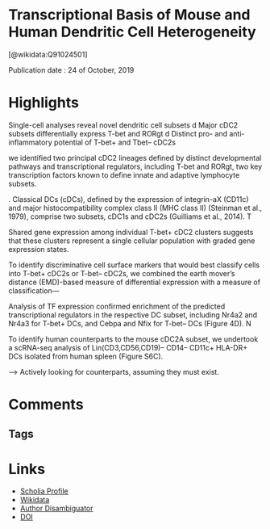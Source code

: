 
Transcriptional Basis of Mouse and Human Dendritic Cell Heterogeneity
=====================================================================
  
  [@wikidata:Q91024501]  
  
Publication date : 24 of October, 2019  

# Highlights

Single-cell analyses reveal novel dendritic cell subsets
d Major cDC2 subsets differentially express T-bet and RORgt
d Distinct pro- and anti-inflammatory potential of T-bet+ and
Tbet– cDC2s

 we identified two principal
cDC2 lineages defined by distinct developmental
pathways and transcriptional regulators, including
T-bet and RORgt, two key transcription factors
known to define innate and adaptive lymphocyte
subsets.

. Classical DCs (cDCs), defined by the expression of
integrin-aX (CD11c) and major histocompatibility complex class
II (MHC class II) (Steinman et al., 1979), comprise two subsets,
cDC1s and cDC2s (Guilliams et al., 2014). T


Shared gene expression
among individual T-bet+ cDC2 clusters suggests that these
clusters represent a single cellular population with graded
gene expression states. 

To identify discriminative cell surface markers that would best
classify cells into T-bet+ cDC2s or T-bet– cDC2s, we combined
the earth mover’s distance (EMD)-based measure of differential
expression with a measure of classification—

Analysis of TF expression confirmed
enrichment of the predicted transcriptional regulators in the
respective DC subset, including Nr4a2 and Nr4a3 for T-bet+
DCs, and Cebpa and Nfix for T-bet– DCs (Figure 4D). N

To identify human counterparts to the mouse
cDC2A subset, we undertook a scRNA-seq analysis of
Lin(CD3,CD56,CD19)–
CD14–
CD11c+
HLA-DR+ DCs isolated
from human spleen (Figure S6C). 

--> Actively looking for counterparts, assuming they must exist.




# Comments

## Tags

# Links
  
 * [Scholia Profile](https://scholia.toolforge.org/work/Q91024501)  
 * [Wikidata](https://www.wikidata.org/wiki/Q91024501)  
 * [Author Disambiguator](https://author-disambiguator.toolforge.org/work_item_oauth.php?id=Q91024501&batch_id=&match=1&author_list_id=&doit=Get+author+links+for+work)  
 * [DOI](https://doi.org/10.1016/J.CELL.2019.09.035)  
